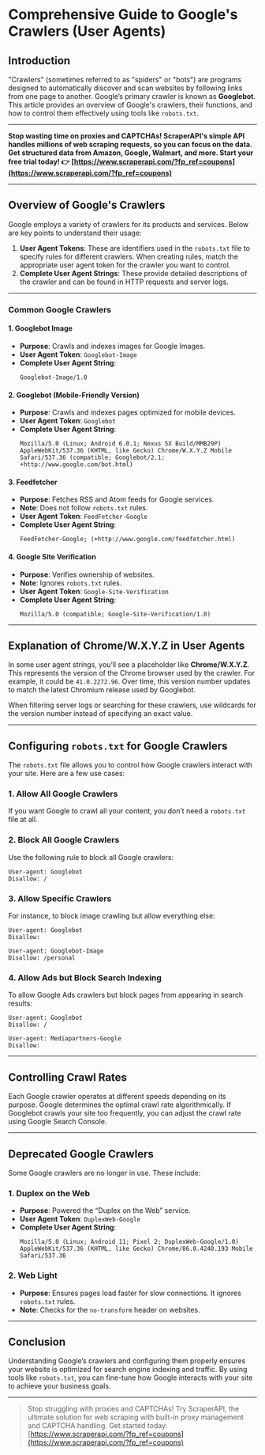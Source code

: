 
# Comprehensive Guide to Google's Crawlers (User Agents)

## Introduction

"Crawlers" (sometimes referred to as "spiders" or "bots") are programs designed to automatically discover and scan websites by following links from one page to another. Google’s primary crawler is known as **Googlebot**. This article provides an overview of Google's crawlers, their functions, and how to control them effectively using tools like `robots.txt`.

---

**Stop wasting time on proxies and CAPTCHAs! ScraperAPI's simple API handles millions of web scraping requests, so you can focus on the data. Get structured data from Amazon, Google, Walmart, and more. Start your free trial today! 👉 [https://www.scraperapi.com/?fp_ref=coupons](https://www.scraperapi.com/?fp_ref=coupons)**

---

## Overview of Google's Crawlers

Google employs a variety of crawlers for its products and services. Below are key points to understand their usage:

1. **User Agent Tokens**: These are identifiers used in the `robots.txt` file to specify rules for different crawlers. When creating rules, match the appropriate user agent token for the crawler you want to control.
2. **Complete User Agent Strings**: These provide detailed descriptions of the crawler and can be found in HTTP requests and server logs.

---

### Common Google Crawlers

#### 1. **Googlebot Image**
   - **Purpose**: Crawls and indexes images for Google Images.
   - **User Agent Token**: `Googlebot-Image`
   - **Complete User Agent String**: 
     ```
     Googlebot-Image/1.0
     ```

#### 2. **Googlebot (Mobile-Friendly Version)**
   - **Purpose**: Crawls and indexes pages optimized for mobile devices.
   - **User Agent Token**: `Googlebot`
   - **Complete User Agent String**: 
     ```
     Mozilla/5.0 (Linux; Android 6.0.1; Nexus 5X Build/MMB29P) AppleWebKit/537.36 (KHTML, like Gecko) Chrome/W.X.Y.Z Mobile Safari/537.36 (compatible; Googlebot/2.1; +http://www.google.com/bot.html)
     ```

#### 3. **Feedfetcher**
   - **Purpose**: Fetches RSS and Atom feeds for Google services.
   - **Note**: Does not follow `robots.txt` rules.
   - **User Agent Token**: `FeedFetcher-Google`
   - **Complete User Agent String**: 
     ```
     FeedFetcher-Google; (+http://www.google.com/feedfetcher.html)
     ```

#### 4. **Google Site Verification**
   - **Purpose**: Verifies ownership of websites.
   - **Note**: Ignores `robots.txt` rules.
   - **User Agent Token**: `Google-Site-Verification`
   - **Complete User Agent String**: 
     ```
     Mozilla/5.0 (compatible; Google-Site-Verification/1.0)
     ```

---

## Explanation of Chrome/W.X.Y.Z in User Agents

In some user agent strings, you’ll see a placeholder like **Chrome/W.X.Y.Z**. This represents the version of the Chrome browser used by the crawler. For example, it could be `41.0.2272.96`. Over time, this version number updates to match the latest Chromium release used by Googlebot.

When filtering server logs or searching for these crawlers, use wildcards for the version number instead of specifying an exact value.

---

## Configuring `robots.txt` for Google Crawlers

The `robots.txt` file allows you to control how Google crawlers interact with your site. Here are a few use cases:

### 1. Allow All Google Crawlers
If you want Google to crawl all your content, you don’t need a `robots.txt` file at all.

### 2. Block All Google Crawlers
Use the following rule to block all Google crawlers:
```plaintext
User-agent: Googlebot
Disallow: /
```

### 3. Allow Specific Crawlers
For instance, to block image crawling but allow everything else:
```plaintext
User-agent: Googlebot
Disallow:

User-agent: Googlebot-Image
Disallow: /personal
```

### 4. Allow Ads but Block Search Indexing
To allow Google Ads crawlers but block pages from appearing in search results:
```plaintext
User-agent: Googlebot
Disallow: /

User-agent: Mediapartners-Google
Disallow:
```

---

## Controlling Crawl Rates

Each Google crawler operates at different speeds depending on its purpose. Google determines the optimal crawl rate algorithmically. If Googlebot crawls your site too frequently, you can adjust the crawl rate using Google Search Console.

---

## Deprecated Google Crawlers

Some Google crawlers are no longer in use. These include:

### 1. **Duplex on the Web**
   - **Purpose**: Powered the “Duplex on the Web” service.
   - **User Agent Token**: `DuplexWeb-Google`
   - **Complete User Agent String**: 
     ```
     Mozilla/5.0 (Linux; Android 11; Pixel 2; DuplexWeb-Google/1.0) AppleWebKit/537.36 (KHTML, like Gecko) Chrome/86.0.4240.193 Mobile Safari/537.36
     ```

### 2. **Web Light**
   - **Purpose**: Ensures pages load faster for slow connections. It ignores `robots.txt` rules.
   - **Note**: Checks for the `no-transform` header on websites.

---

## Conclusion

Understanding Google’s crawlers and configuring them properly ensures your website is optimized for search engine indexing and traffic. By using tools like `robots.txt`, you can fine-tune how Google interacts with your site to achieve your business goals.

---

> Stop struggling with proxies and CAPTCHAs! Try ScraperAPI, the ultimate solution for web scraping with built-in proxy management and CAPTCHA handling. Get started today: [https://www.scraperapi.com/?fp_ref=coupons](https://www.scraperapi.com/?fp_ref=coupons)
